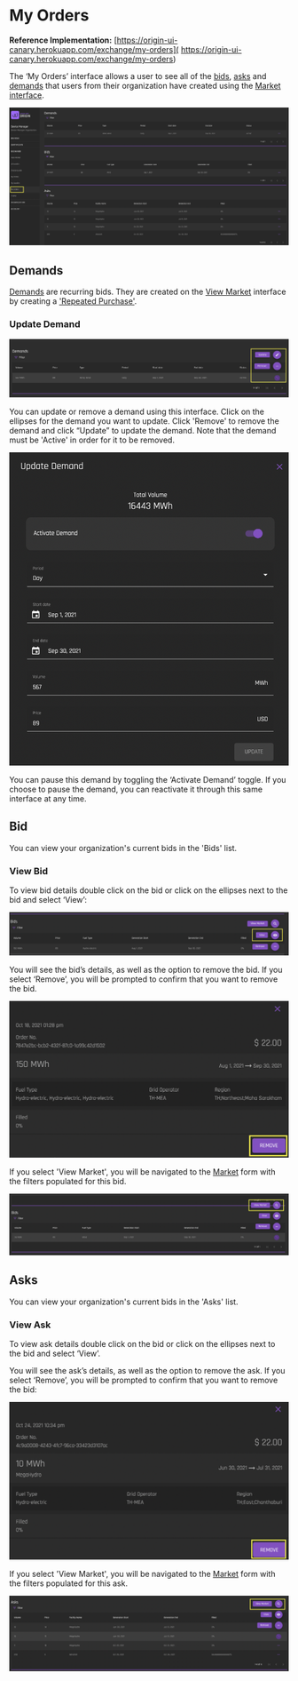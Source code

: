 # My Orders
**Reference Implementation:** [https://origin-ui-canary.herokuapp.com/exchange/my-orders]( https://origin-ui-canary.herokuapp.com/exchange/my-orders) 

The ‘My Orders’ interface allows a user to see all of the [bids](../user-guide-glossary.md#bid), [asks](../user-guide-glossary.md#ask) and [demands](../user-guide-glossary.md#demand) that users from their organization have created using the [Market interface](./view-market.md#market). 

![exchange-myorders](../images/exchange/exchange-myorders.png)

## Demands
[Demands](../user-guide-glossary.md#demand) are recurring bids. They are created on the [View Market](./view-market.md) interface by creating a ['Repeated Purchase'](./view-market.md#repeated-purchase).

### Update Demand
![exchange-demands-updatedemand](../images/exchange/exchange-demands-updatedemand.png)  

You can update or remove a demand using this interface. Click on the ellipses for the demand you want to update. Click 'Remove' to remove the demand and click “Update” to update the demand. Note that the demand must be 'Active' in order for it to be removed. 

![exchange-demand-updatedemand-details](../images/exchange/exchange-demand-updatedemand-details.png)

 You can pause this demand by toggling the ‘Activate Demand’ toggle. If you choose to pause the demand, you can reactivate it through this same interface at any time.

## Bid

 You can view your organization's current bids in the 'Bids' list. 

### View Bid

 To view bid details double click on the bid or click on the ellipses next to the bid and select ‘View’:

 ![exchange-bids-viewbids](../images/exchange/exchange-bids-viewbids.png)

 You will see the bid’s details, as well as the option to remove the bid. If you select ‘Remove’, you will be prompted to confirm that you want to remove the bid. 

 ![exchange-bids-removebid](../images/exchange/exchange-bids-removebid.png)

 If you select 'View Market', you will be navigated to the [Market](./view-market.md#market) form with the filters populated for this bid. 

 ![exchange-myorders-bid-viewmarket](../images/exchange/exchange-myorders-bid-viewmarket.png)  


## Asks

You can view your organization's current bids in the 'Asks' list. 

### View Ask
To view ask details double click on the bid or click on the ellipses next to the bid and select ‘View’. 

You will see the ask’s details, as well as the option to remove the ask. If you select ‘Remove’, you will be prompted to confirm that you want to remove the bid:

![exchange-myorders-asks-askdetail](../images/exchange/exchange-myorders-asks-askdetail.png)

 If you select 'View Market', you will be navigated to the [Market](./view-market.md#market) form with the filters populated for this ask. 

 ![exchange-myorders-ask-viewmarket](../images/exchange/exchange-myorders-ask-viewmarket.png)





